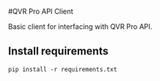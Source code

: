 #QVR Pro API Client

Basic client for interfacing with QVR Pro API.

## Install requirements
`pip install -r requirements.txt`

## 

